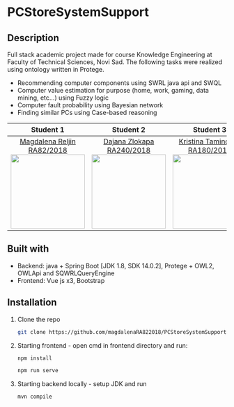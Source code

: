 # PCStoreSystemSupport
## Description

Full stack academic project made for course Knowledge Engineering at Faculty of Technical Sciences, Novi Sad. The following tasks were realized using ontology written in Protege. 
- Recommending computer components using SWRL java api and SWQL 
- Computer value estimation for purpose (home, work, gaming, data mining, etc...) using Fuzzy logic
- Computer fault probability using Bayesian network
- Finding similar PCs using Case-based reasoning


|       Student 1       |       Student 2       |       Student 3       |   
|:----------------------:|:----------------------:|:----------------------:|
| [Magdalena Reljin RA82/2018](https://github.com/magdalenaRA822018) <br> <img src="https://avatars.githubusercontent.com/magdalenaRA822018" width="170" height="170"> | [Dajana Zlokapa RA240/2018](https://github.com/Dajana11-99) <br> <img src="https://avatars.githubusercontent.com/Dajana11-99" width="170" height="170"> | [Kristina Tamindžija RA180/2018](https://github.com/kristinaatamindzija) <br> <img src="https://avatars.githubusercontent.com/kristinaatamindzija" width="170" height="170"> |


## Built with
- Backend: java + Spring Boot [JDK 1.8, SDK 14.0.2], Protege + OWL2, OWLApi and SQWRLQueryEngine
- Frontend: Vue js x3, Bootstrap

## Installation

1. Clone the repo
   ```sh
   git clone https://github.com/magdalenaRA822018/PCStoreSystemSupport
   ```
2. Starting frontend - open cmd in frontend directory and run:
   ```sh
   npm install
   ```
   ```sh
   npm run serve
   ```
3. Starting backend locally - setup JDK and run
   ```sh
   mvn compile
   ```
   
  




